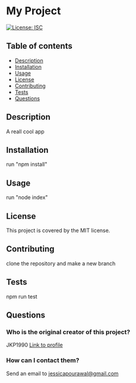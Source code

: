 # My Project

[![License: ISC](https://img.shields.io/badge/License-ISC-blue.svg)](https://opensource.org/licenses/ISC)

## Table of contents

- [Description](#description)
- [Installation](#installation)
- [Usage](#usage)
- [License](#license)
- [Contributing](#contributing)
- [Tests](#tests)
- [Questions](#auestions)

## Description

A reall cool app

## Installation

run "npm install"

## Usage

run "node index"

## License

This project is covered by the MIT license.

## Contributing

clone the repository and make a new branch

## Tests

npm run test

## Questions

### Who is the original creator of this project?

JKP1990
[Link to profile](https://github.com/JKP1990)

### How can I contact them?

Send an email to jessicapourawal@gmail.com
